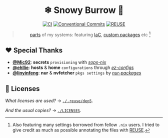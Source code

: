 <div align="center">

# ❄ Snowy️ Burrow 🦝

[![CI][CI badge]][CI link] [![Conventional Commits][Conventional Commits badge]][Conventional Commits link] [![REUSE][REUSE badge]][REUSE compliance]

> [parts][flake-parts] of my systems: featuring [IaC][terraform], [custom packages][NUR/procyon] etc [^1]

</div>

## ❤️ Special Thanks

- **[@Mic92][Mic92]**: **secrets** `provisioning` with _[sops-nix][Mic92/sops-nix]_
- **[@ehllie][ehllie]**: **hosts** & **home** `configurations` through _[ez-configs][ehllie/ez-configs]_
- **[@linyinfeng][linyinfeng]**: **nur** & **nvfetcher** `pkgs settings` by _[nur-packages][linyinfeng/nur-packages]_

## 📄 Licenses

_What licenses are used?_ &rarr; [`./.reuse/dep5`][Project licensing].

_And the usual copies?_ &rarr; [`./LICENSES`][Project licenses].

[flake-parts]: https://flake.parts
[terraform]: https://github.com/hashicorp/terraform
[NUR/procyon]: https://nur.nix-community.org/repos/procyon
[CI badge]: https://img.shields.io/github/actions/workflow/status/UnidealisticRaccoon/SnowyBurrow/ci.yaml?label=CI&color=a6e3a1&labelColor=313244&style=for-the-badge&logo=github&logoColor=a6e3a1
[CI link]: https://github.com/UnidealisticRaccoon/SnowyBurrow/actions/workflows/ci.yaml
[Conventional Commits badge]: https://img.shields.io/badge/1.0.0-blue?label=Conventional%20Commits&color=eba0ac&labelColor=313244&style=for-the-badge&logo=github&logoColor=eba0ac
[Conventional Commits link]: https://conventionalcommits.org
[REUSE]: https://reuse.software
[REUSE badge]: https://img.shields.io/reuse/compliance/github.com/UnidealisticRaccoon/SnowyBurrow?label=REUSE&color=cba6f7&labelColor=313244&style=for-the-badge&logo=github&logoColor=cba6f7
[REUSE compliance]: https://api.reuse.software/info/github.com/UnidealisticRaccoon/SnowyBurrow
[Mic92]: https://github.com/Mic92
[Mic92/sops-nix]: https://github.com/Mic92/sops-nix
[ehllie]: https://github.com/ehllie
[ehllie/ez-configs]: https://github.com/ehllie/ez-configs
[linyinfeng]: https://github.com/linyinfeng
[linyinfeng/nur-packages]: https://github.com/linyinfeng/nur-packages
[Project licensing]: https://github.com/UnidealisticRaccoon/SnowyBurrow/blob/main/.reuse/dep5
[Project licenses]: https://github.com/UnidealisticRaccoon/SnowyBurrow/tree/main/LICENSES

[^1]: Also featuring many settings borrowed from fellow `.nix` users. I tried to give credit as much as possible annotating the files with [REUSE][REUSE].
